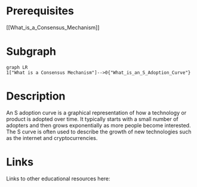 # Prerequisites
[[What_is_a_Consensus_Mechanism]]



# Subgraph

```mermaid
graph LR
1["What is a Consensus Mechanism"]-->0{"What_is_an_S_Adoption_Curve"}
```



# Description
  
An S adoption curve is a graphical representation of how a technology or product is adopted over time. It typically starts with a small number of adopters and then grows exponentially as more people become interested. The S curve is often used to describe the growth of new technologies such as the internet and cryptocurrencies.

# Links
Links to other educational resources here: